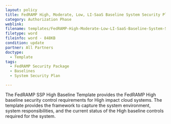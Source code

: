 ```yaml
---
layout: policy   
title: FedRAMP High, Moderate, Low, LI-SaaS Baseline System Security Plan (SSP)
category: Authorization Phase
weblink:
filename: templates/FedRAMP-High-Moderate-Low-LI-SaaS-Baseline-System-Security-Plan-(SSP).docx
filetype: word
fileinfo: word - 848KB
condition: update
partner: All Partners
doctype:
  - Template
tags:
  - FedRAMP Security Package
  - Baselines
  - System Security Plan

---
```

The FedRAMP SSP High Baseline Template provides the FedRAMP High baseline security control requirements for High impact cloud systems. The template provides the framework to capture the system environment, system responsibilities, and the current status of the High baseline controls required for the system.
